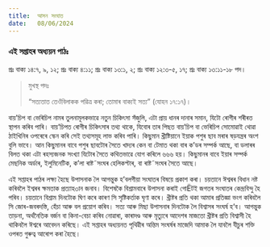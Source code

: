 ```yaml
---
title:  আসন সংঘাত
date:   08/06/2024
---
```


### এই সপ্তাহৰ অধ্যয়ন পাঠঃ
প্ৰঃ বাক্য ১৪:৭, ৯, ১২; প্ৰঃ বাক্য ৪:১১; প্ৰঃ বাক্য ১৩:১, ২; প্ৰঃ বাক্য ১২:৩-৫, ১৭; প্ৰঃ বাক্য ১৩:১১-১৮ পদ।

> <p>মুখস্থ পদঃ</p>
> “সত্যতাত তেওঁবিলাকক পৱিত্ৰ কৰা; তোমাৰ বাক্যই সত্য” (যোহন ১৭:১৭)।

বায়’চিপ বা ভেৰিচিপ নামৰ তুলনামূলকভাৱে নতুন চিকিৎসা সঁজুলি, এটা প্ৰায় ধানৰ দানাৰ সমান, যিটো ৰোগীৰ শৰীৰত স্থাপন কৰিব পাৰি। বায়’চিপত ৰোগীৰ চিকিৎসাৰ তথ্য থাকে, যিবোৰ তাৰ পিছত বায়’চিপ বা ভেৰিচিপ সোমোৱাই থোৱা ঠাইখিনিৰ ওপৰেৰে স্কেন কৰি সেই তথ্যসমূহ লাভ কৰিব পাৰি। কিছুমান খ্ৰীষ্টিয়ানে ইয়াক পশুৰ ছাব মৰাৰ ষড়যন্ত্ৰৰ অংশ বুলি ভাবে। আন কিছুমানৰ বাবে পশুৰ ছাবটোৰ সৈতে খাদ্যৰ কেন বা টেমাত থকা বাৰ ক’ডৰ সম্পৰ্ক আছে, বা ডলাৰৰ বিলত থকা এটা ৰহস্যজনক সংখ্যা যিটোৰ সৈতে কথিতভাৱে যোগ কৰিলে ৬৬৬ হয়। কিছুমানৰ বাবে ইয়াৰ সম্পৰ্ক মেছনিক অৰ্ডাৰ, ইলুমিনেটিক, ক’লা ৰাষ্ট˜সংঘৰ হেলিকপ্টাৰ, বা ৰাষ্ট˜সংঘৰ সৈতে আছে।

এই সপ্তাহৰ পাঠৰ লক্ষ্য হৈছে উপাসনাক লৈ আগন্তুক হ’বলগীয়া সংঘাতৰ বিষয়ে প্ৰকাশ কৰা। চয়তানে ঈশ্বৰৰ বিধান নষ্ট কৰিবলৈ ইশ্বৰৰ ক্ষমতাক প্ৰত্যাহ৩ান জনাব। বিশেষকৈ বিশ্ৰামবাৰে উপাসনা কৰাই গোËটই জগতৰ সংঘাতৰ কেন্দ্ৰবিন্দু হৈ পৰিব। চয়তানে বিশ্ৰাম দিনটোক ঘিণ কৰে কাৰণ সি সৃষ্টিকৰ্তাক ঘৃণা কৰে। খ্ৰীষ্টৰ প্ৰতি থকা আমাৰ প্ৰতিজ্ঞা ভংগ কৰিবলৈ সি জোৰ-জবৰদস্তি, হেঁচা আৰু বল প্ৰয়োগ কৰিব। সত্য আৰু মিছা উপাসনাৰ দিনটোক লৈ বিশ্বাসৰ সংঘৰ্ষ হ’ব। আগন্তুক তাড়না, অৰ্থনৈতিক বৰ্জন বা কিনা-বেচা কৰিব নোৱাৰা, কাৰাদণ্ড আৰু মৃত্যুৰে আদেশৰ মাজতো খ্ৰীষ্টৰ প্ৰতি বিশ্বাসী হৈ থাকিবলৈ ঈশ্বৰে আবেদন কৰিছে। এই সপ্তাহৰ অধ্যয়নত পৃথিৱীৰ অন্তিম সংঘৰ্ষৰ মাজেদি আমাক লৈ যাবলৈ যীচুৰ শক্তি ওপৰত গুৰুত্ব আৰোপ কৰা হৈছে।
